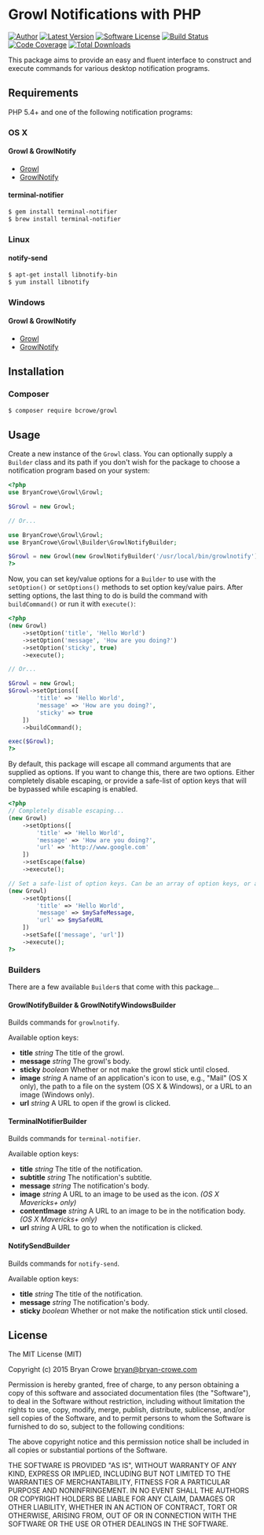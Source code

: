 # Growl Notifications with PHP

[![Author](http://img.shields.io/badge/author-@_beakman-blue.svg?style=flat-square)](https://twitter.com/_beakman)
[![Latest Version](https://img.shields.io/github/release/bcrowe/growl.svg?style=flat-square)](https://github.com/bcrowe/growl/releases)
[![Software License](https://img.shields.io/badge/license-MIT-brightgreen.svg?style=flat-square)](LICENSE)
[![Build Status](https://img.shields.io/travis/bcrowe/growl/master.svg?style=flat-square)](https://travis-ci.org/bcrowe/growl)
[![Code Coverage](https://img.shields.io/coveralls/bcrowe/growl.svg?style=flat-square)](https://coveralls.io/r/bcrowe/growl)
[![Total Downloads](https://img.shields.io/packagist/dt/bcrowe/growl.svg?style=flat-square)](https://packagist.org/packages/bcrowe/growl)

This package aims to provide an easy and fluent interface to construct and
execute commands for various desktop notification programs.

## Requirements

PHP 5.4+ and one of the following notification programs:

### OS X

#### Growl & GrowlNotify

* [Growl](http://growl.info/downloads)
* [GrowlNotify](http://growl.info/downloads#generaldownloads)

#### terminal-notifier

```bash
$ gem install terminal-notifier
$ brew install terminal-notifier
```

### Linux

#### notify-send

``` bash
$ apt-get install libnotify-bin
$ yum install libnotify
```

### Windows

#### Growl & GrowlNotify

* [Growl](http://www.growlforwindows.com/gfw/default.aspx)
* [GrowlNotify](http://www.growlforwindows.com/gfw/help/growlnotify.aspx)

## Installation

### Composer

``` bash
$ composer require bcrowe/growl
```

## Usage

Create a new instance of the `Growl` class. You can optionally supply a
`Builder` class and its path if you don't wish for the package to choose
a notification program based on your system:

```php
<?php
use BryanCrowe\Growl\Growl;

$Growl = new Growl;

// Or...

use BryanCrowe\Growl\Growl;
use BryanCrowe\Growl\Builder\GrowlNotifyBuilder;

$Growl = new Growl(new GrowlNotifyBuilder('/usr/local/bin/growlnotify'));
?>
```

Now, you can set key/value options for a `Builder` to use with the `setOption()`
or `setOptions()` methods to set option key/value pairs. After setting options,
the last thing to do is build the command with
`buildCommand()` or run it with `execute()`:

```php
<?php
(new Growl)
    ->setOption('title', 'Hello World')
    ->setOption('message', 'How are you doing?')
    ->setOption('sticky', true)
    ->execute();

// Or...

$Growl = new Growl;
$Growl->setOptions([
        'title' => 'Hello World',
        'message' => 'How are you doing?',
        'sticky' => true
    ])
    ->buildCommand();

exec($Growl);
?>
```

By default, this package will escape all command arguments that are supplied as
options. If you want to change this, there are two options. Either completely
disable escaping, or provide a safe-list of option keys that will be bypassed
while escaping is enabled.

```php
<?php
// Completely disable escaping...
(new Growl)
    ->setOptions([
        'title' => 'Hello World',
        'message' => 'How are you doing?',
        'url' => 'http://www.google.com'
    ])
    ->setEscape(false)
    ->execute();

// Set a safe-list of option keys. Can be an array of option keys, or a string.
(new Growl)
    ->setOptions([
        'title' => 'Hello World',
        'message' => $mySafeMessage,
        'url' => $mySafeURL
    ])
    ->setSafe(['message', 'url'])
    ->execute();
?>
```

### Builders

There are a few available `Builder`s that come with this package...

#### GrowlNotifyBuilder & GrowlNotifyWindowsBuilder

Builds commands for `growlnotify`.

Available option keys:

* **title** *string* The title of the growl.
* **message** *string* The growl's body.
* **sticky** *boolean* Whether or not make the growl stick until closed.
* **image** *string* A name of an application's icon to use, e.g., "Mail"
(OS X only), the path to a file on the system (OS X & Windows), or a URL to an
image (Windows only).
* **url** *string* A URL to open if the growl is clicked.

#### TerminalNotifierBuilder

Builds commands for `terminal-notifier`.

Available option keys:

* **title** *string* The title of the notification.
* **subtitle** *string* The notification's subtitle.
* **message** *string* The notification's body.
* **image** *string* A URL to an image to be used as the icon. *(OS X Mavericks+ only)*
* **contentImage** *string* A URL to an image to be in the notification body. *(OS X Mavericks+ only)*
* **url** *string* A URL to go to when the notification is clicked.

#### NotifySendBuilder

Builds commands for `notify-send`.

Available option keys:

* **title** *string* The title of the notification.
* **message** *string* The notification's body.
* **sticky** *boolean* Whether or not make the notification stick until closed.

## License

The MIT License (MIT)

Copyright (c) 2015 Bryan Crowe <bryan@bryan-crowe.com>

Permission is hereby granted, free of charge, to any person obtaining a copy
of this software and associated documentation files (the "Software"), to deal
in the Software without restriction, including without limitation the rights
to use, copy, modify, merge, publish, distribute, sublicense, and/or sell
copies of the Software, and to permit persons to whom the Software is
furnished to do so, subject to the following conditions:

The above copyright notice and this permission notice shall be included in
all copies or substantial portions of the Software.

THE SOFTWARE IS PROVIDED "AS IS", WITHOUT WARRANTY OF ANY KIND, EXPRESS OR
IMPLIED, INCLUDING BUT NOT LIMITED TO THE WARRANTIES OF MERCHANTABILITY,
FITNESS FOR A PARTICULAR PURPOSE AND NONINFRINGEMENT. IN NO EVENT SHALL THE
AUTHORS OR COPYRIGHT HOLDERS BE LIABLE FOR ANY CLAIM, DAMAGES OR OTHER
LIABILITY, WHETHER IN AN ACTION OF CONTRACT, TORT OR OTHERWISE, ARISING FROM,
OUT OF OR IN CONNECTION WITH THE SOFTWARE OR THE USE OR OTHER DEALINGS IN
THE SOFTWARE.
